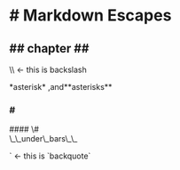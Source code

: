 # # Markdown Escapes #
## \#\# chapter \#\#
<div id="ch:＃＃ chapter ＃＃"></div>
\\ <- this is backslash

\*asterisk\*
,and\*\*asterisks\*\*

### \#
<div id="sec:＃＃ chapter ＃＃/＃"></div>
#### \#
<div id="subsec:＃＃ chapter ＃＃/＃/＃"></div>
\_\_under\_bars\_\_

\` <- this is \`backquote\`

